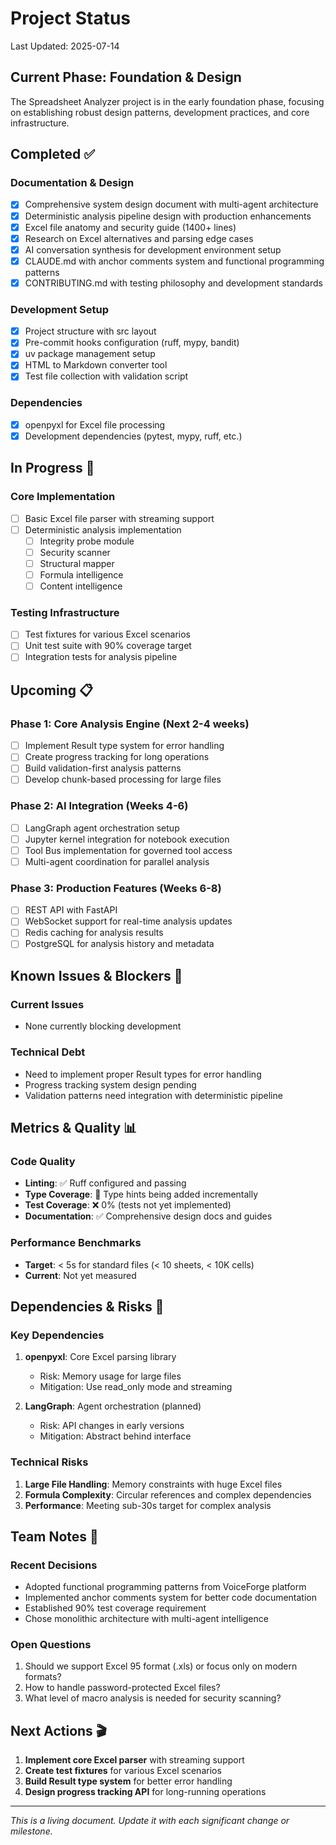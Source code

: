 # Project Status

Last Updated: 2025-07-14

## Current Phase: Foundation & Design

The Spreadsheet Analyzer project is in the early foundation phase, focusing on establishing robust design patterns, development practices, and core infrastructure.

## Completed ✅

### Documentation & Design

- [x] Comprehensive system design document with multi-agent architecture
- [x] Deterministic analysis pipeline design with production enhancements
- [x] Excel file anatomy and security guide (1400+ lines)
- [x] Research on Excel alternatives and parsing edge cases
- [x] AI conversation synthesis for development environment setup
- [x] CLAUDE.md with anchor comments system and functional programming patterns
- [x] CONTRIBUTING.md with testing philosophy and development standards

### Development Setup

- [x] Project structure with src layout
- [x] Pre-commit hooks configuration (ruff, mypy, bandit)
- [x] uv package management setup
- [x] HTML to Markdown converter tool
- [x] Test file collection with validation script

### Dependencies

- [x] openpyxl for Excel file processing
- [x] Development dependencies (pytest, mypy, ruff, etc.)

## In Progress 🚧

### Core Implementation

- [ ] Basic Excel file parser with streaming support
- [ ] Deterministic analysis implementation
  - [ ] Integrity probe module
  - [ ] Security scanner
  - [ ] Structural mapper
  - [ ] Formula intelligence
  - [ ] Content intelligence

### Testing Infrastructure

- [ ] Test fixtures for various Excel scenarios
- [ ] Unit test suite with 90% coverage target
- [ ] Integration tests for analysis pipeline

## Upcoming 📋

### Phase 1: Core Analysis Engine (Next 2-4 weeks)

- [ ] Implement Result type system for error handling
- [ ] Create progress tracking for long operations
- [ ] Build validation-first analysis patterns
- [ ] Develop chunk-based processing for large files

### Phase 2: AI Integration (Weeks 4-6)

- [ ] LangGraph agent orchestration setup
- [ ] Jupyter kernel integration for notebook execution
- [ ] Tool Bus implementation for governed tool access
- [ ] Multi-agent coordination for parallel analysis

### Phase 3: Production Features (Weeks 6-8)

- [ ] REST API with FastAPI
- [ ] WebSocket support for real-time analysis updates
- [ ] Redis caching for analysis results
- [ ] PostgreSQL for analysis history and metadata

## Known Issues & Blockers 🚨

### Current Issues

- None currently blocking development

### Technical Debt

- Need to implement proper Result types for error handling
- Progress tracking system design pending
- Validation patterns need integration with deterministic pipeline

## Metrics & Quality 📊

### Code Quality

- **Linting**: ✅ Ruff configured and passing
- **Type Coverage**: 🚧 Type hints being added incrementally
- **Test Coverage**: ❌ 0% (tests not yet implemented)
- **Documentation**: ✅ Comprehensive design docs and guides

### Performance Benchmarks

- **Target**: < 5s for standard files (< 10 sheets, < 10K cells)
- **Current**: Not yet measured

## Dependencies & Risks 🎯

### Key Dependencies

1. **openpyxl**: Core Excel parsing library

   - Risk: Memory usage for large files
   - Mitigation: Use read_only mode and streaming

1. **LangGraph**: Agent orchestration (planned)

   - Risk: API changes in early versions
   - Mitigation: Abstract behind interface

### Technical Risks

1. **Large File Handling**: Memory constraints with huge Excel files
1. **Formula Complexity**: Circular references and complex dependencies
1. **Performance**: Meeting sub-30s target for complex analysis

## Team Notes 📝

### Recent Decisions

- Adopted functional programming patterns from VoiceForge platform
- Implemented anchor comments system for better code documentation
- Established 90% test coverage requirement
- Chose monolithic architecture with multi-agent intelligence

### Open Questions

1. Should we support Excel 95 format (.xls) or focus only on modern formats?
1. How to handle password-protected Excel files?
1. What level of macro analysis is needed for security scanning?

## Next Actions 🎬

1. **Implement core Excel parser** with streaming support
1. **Create test fixtures** for various Excel scenarios
1. **Build Result type system** for better error handling
1. **Design progress tracking API** for long-running operations

______________________________________________________________________

_This is a living document. Update it with each significant change or milestone._
